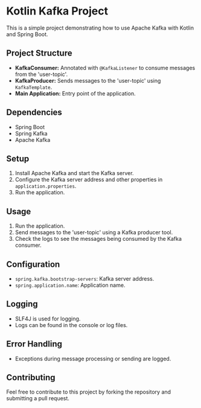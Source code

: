 # Kotlin Kafka Project

This is a simple project demonstrating how to use Apache Kafka with Kotlin and Spring Boot.

## Project Structure

- **KafkaConsumer:** Annotated with `@KafkaListener` to consume messages from the 'user-topic'.
- **KafkaProducer:** Sends messages to the 'user-topic' using `KafkaTemplate`.
- **Main Application:** Entry point of the application.

## Dependencies

- Spring Boot
- Spring Kafka
- Apache Kafka

## Setup

1. Install Apache Kafka and start the Kafka server.
2. Configure the Kafka server address and other properties in `application.properties`.
3. Run the application.

## Usage

1. Run the application.
2. Send messages to the 'user-topic' using a Kafka producer tool.
3. Check the logs to see the messages being consumed by the Kafka consumer.

## Configuration

- `spring.kafka.bootstrap-servers`: Kafka server address.
- `spring.application.name`: Application name.

## Logging

- SLF4J is used for logging.
- Logs can be found in the console or log files.

## Error Handling

- Exceptions during message processing or sending are logged.

## Contributing

Feel free to contribute to this project by forking the repository and submitting a pull request.

